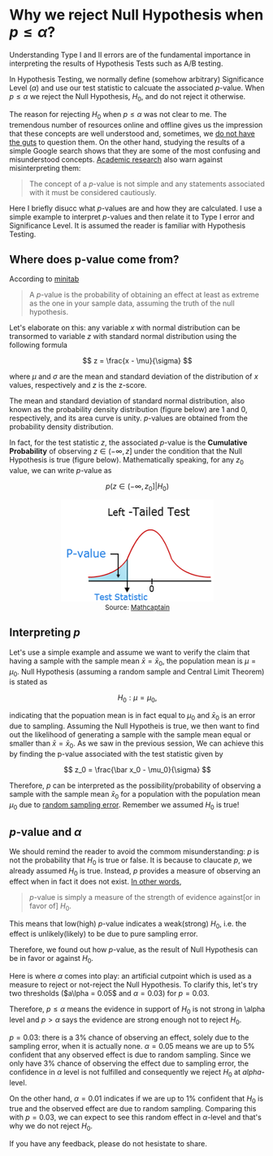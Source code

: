 <script type="text/x-mathjax-config"> MathJax.Hub.Config({ tex2jax: {inlineMath: [['$','$'], ['\\(','\\)']]} }); </script> <script src="https://cdnjs.cloudflare.com/ajax/libs/mathjax/2.7.0/MathJax.js?config=TeX-AMS-MML_HTMLorMML" type="text/javascript"></script>

# Why we reject Null Hypothesis when $p \leq \alpha$?

Understanding Type I and II errors are of the fundamental importance in interpreting the results of Hypothesis Tests such as A/B testing. 

In Hypothesis Testing, we normally define (somehow arbitrary) Significance Level ($\alpha$) and use our test statistic to calcuate the associated $p$-value. When $p \leq \alpha$ we reject the Null Hypothesis, $H_0$, and do not reject it otherwise. 

The reason for rejecting $H_0$ when $p \leq \alpha$ was not clear to me. The tremendous number of resources online and offline gives us the impression that these concepts are well understood and, sometimes, we [do not have the guts](https://math.stackexchange.com/questions/582945/in-statistics-why-do-you-reject-the-null-hypothesis-when-the-p-value-is-less-th) to question them. On the other hand, studying the results of a simple Google search shows that they are some of the most confusing and misunderstood concepts. [Academic research](https://www.ncbi.nlm.nih.gov/pmc/articles/PMC2895822/) also warn against misinterpreting them:

> The concept of a $p$-value is not simple and any statements associated with it must be considered cautiously.

Here I briefly disucc what $p$-values are and how they are calculated. I use a simple example to interpret $p$-values and then  relate it to Type I error and Significance Level. It is assumed the reader is familiar with Hypothesis Testing. 


## Where does p-value come from?

According to [minitab](http://blog.minitab.com/blog/adventures-in-statistics-2/how-to-correctly-interpret-p-values)
> A $p$-value is the probability of obtaining an effect at least as extreme as the one in your sample data, assuming the truth of the null hypothesis. 

Let's elaborate on this: any variable $x$ with normal distribution can be transormed to variable $z$ with standard normal distribution using the following formula

$$
z = \frac{x - \mu}{\sigma}
$$

where $\mu$ and $\sigma$ are the mean and standard deviation of the distribution of $x$ values, respectively and $z$ is the z-score. 

The mean and standard deviation of standard normal distribution, also known as the probability density distribution (figure below) are 1 and 0, respectively, and its area curve is unity. $p$-values are obtained from the probability density distribution. 

In fact, for the test statistic $z$, the associated $p$-value is the **Cumulative Probability** of observing $z \in (-\infty, z]$ under the condition that the Null Hypothesis is true (figure below). Mathematically speaking, for any $z_0$ value, we can write $p$-value as

$$
p\big(z\in(-\infty, z_0]|H_0\big)
$$

<div style="text-align:center"><img src ="left-tailed-test.png" height="200" width="300"/><figcaption> <font size="2">Source: <a href="http://www.mathcaptain.com/statistics/p-value.html"> Mathcaptain</a></font></figcaption></div>


## Interpreting $p$

Let's use a simple example and assume we want to verify the claim that having a sample with the sample mean $\bar x = \bar x_0$, the population mean is $\mu = \mu_0$. Null Hypothesis (assuming a random sample and Central Limit Theorem) is stated as

$$
H_0: \mu = \mu_0,
$$

indicating that the popuation mean is in fact equal to $\mu_0$ and $\bar x_0$ is an error due to sampling. Assuming the Null Hypotheis is true, we then want to find out the likelihood of generating a sample with the sample mean equal or smaller than $\bar {x} = \bar x_0$.  As we saw in the previous session, We can achieve this by finding the p-value associated with the test statistic given by

$$
z_0 = \frac{\bar x_0 - \mu_0}{\sigma}
$$

Therefore, $p$ can be interpreted as the possibility/probability of observing a sample with the sample mean $\bar x_0$ for a population with the population mean $\mu_0$ due to [random sampling error](http://blog.minitab.com/blog/adventures-in-statistics-2/how-to-correctly-interpret-p-values). Remember we assumed $H_0$ is true!


## $p$-value and $\alpha$

We should remind the reader to avoid the commom misunderstanding: $p$ is not the probability that $H_0$ is true or false. It is because to claucate $p$, we already assumed $H_0$ is true. Instead, $p$ provides a measure of observing an effect when in fact it does not exist. [In other words](https://www.ncbi.nlm.nih.gov/pmc/articles/PMC2895822/),
> $p$-value is simply a measure of the strength of evidence against[or in favor of] $H_0$.

This means that low(high) $p$-value indicates a weak(strong) $H_0$, i.e. the effect is unlikely(likely) to be due to pure sampling error.

Therefore, we found out how $p$-value, as the result of Null Hypothesis can be in favor or against $H_0$. 

Here is where $\alpha$ comes into play: an artificial cutpoint which is used as a measure to reject or not-reject the Null Hypothesis. To clarify this, let's try two thresholds ($a\lpha = 0.05$ and $\alpha = 0.03$) for $p=0.03$. 



Therefore, $p \leq \alpha$ means the evidence in support of $H_0$ is not strong in \alpha level and $p > \alpha$ says the evidence are strong enough not to reject $H_0$.

$p = 0.03$: there is a 3% chance of observing an effect, solely due to the sampling error, when it is actually none.
$\alpha = 0.05$ means we are up to 5% confident that any observed effect is due to random sampling. Since we only have 3% chance of observing the effect due to sampling error, the confidence in $\alpha$ level is not fulfilled and consequently we reject $H_0$ at $alpha$-level. 

On the other hand, $\alpha = 0.01$ indicates if we are up to 1% confident that $H_0$ is true and the observed effect are due to random sampling. Comparing this with $p = 0.03$, we can expect to see this random effect in $\alpha$-level and that's why we do not reject $H_0$. 

If you have any feedback, please do not hesistate to share.
